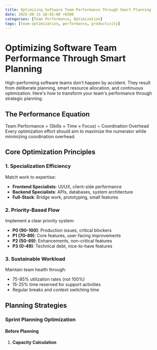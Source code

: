 ```yaml
---
title: Optimizing Software Team Performance Through Smart Planning
date: 2025-08-15 16:45:00 +0300
categories: [Team Performance, Optimization]
tags: [team-optimization, performance, productivity]
---
```


# Optimizing Software Team Performance Through Smart Planning

High-performing software teams don't happen by accident. They result from deliberate planning, smart resource allocation, and continuous optimization. Here's how to transform your team's performance through strategic planning.

## The Performance Equation
Team Performance = (Skills × Time × Focus) ÷ Coordination Overhead
Every optimization effort should aim to maximize the numerator while minimizing coordination overhead.

## Core Optimization Principles

### 1. Specialization Efficiency
Match work to expertise:
- **Frontend Specialists**: UI/UX, client-side performance
- **Backend Specialists**: APIs, databases, system architecture
- **Full-Stack**: Bridge work, prototyping, small features

### 2. Priority-Based Flow
Implement a clear priority system:
- **P0 (90-100)**: Production issues, critical blockers
- **P1 (70-89)**: Core features, user-facing improvements
- **P2 (50-69)**: Enhancements, non-critical features
- **P3 (0-49)**: Technical debt, nice-to-have features

### 3. Sustainable Workload
Maintain team health through:
- 75-85% utilization rates (not 100%)
- 15-25% time reserved for support activities
- Regular breaks and context switching time

## Planning Strategies

### Sprint Planning Optimization

#### Before Planning
1. **Capacity Calculation**
